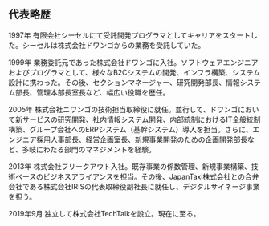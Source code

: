 ## 代表略歴

1997年 有限会社シーセルにて受託開発プログラマとしてキャリアをスタートした。シーセルは株式会社ドワンゴからの業務を受託していた。

1999年 業務委託元であった株式会社ドワンゴに入社。ソフトウェアエンジニアおよびプログラマとして、様々なB2Cシステムの開発、インフラ構築、システム設計に携わった。その後、セクションマネージャー、研究開発部長、情報システム部長、管理本部長室長など、幅広い役職を歴任。

2005年 株式会社ニワンゴの技術担当取締役に就任。並行して、ドワンゴにおいて新サービスの研究開発、社内情報システム開発、内部統制におけるIT全般統制構築、グループ会社へのERPシステム（基幹システム）導入を担当。さらに、エンジニア採用人事部長、経営企画室長、新規事業開発のための企画開発部長など、多岐にわたる部門のマネジメントを経験。

2013年 株式会社フリークアウト入社。既存事業の係数管理、新規事業構築、技術ベースのビジネスアライアンスを担当。その後、JapanTaxi株式会社との合弁会社である株式会社IRISの代表取締役副社長に就任し、デジタルサイネージ事業を担う。

2019年9月 独立して株式会社TechTalkを設立。現在に至る。
